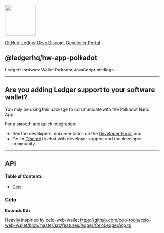 <img src="https://user-images.githubusercontent.com/4631227/191834116-59cf590e-25cc-4956-ae5c-812ea464f324.png" height="100" />

[GitHub](https://github.com/LedgerHQ/ledger-live/),
[Ledger Devs Discord](https://developers.ledger.com/discord-pro),
[Developer Portal](https://developers.ledger.com/)

## @ledgerhq/hw-app-polkadot

Ledger Hardware Wallet Polkadot JavaScript bindings.

***

## Are you adding Ledger support to your software wallet?

You may be using this package to communicate with the Polkadot Nano App.

For a smooth and quick integration:

*   See the developers’ documentation on the [Developer Portal](https://developers.ledger.com/docs/transport/overview/) and
*   Go on [Discord](https://developers.ledger.com/discord-pro/) to chat with developer support and the developer community.

***

## API

<!-- Generated by documentation.js. Update this documentation by updating the source code. -->

#### Table of Contents

*   [Celo](#celo)

### Celo

**Extends Eth**

Heavily inspiried by celo-web-wallet
<https://github.com/celo-tools/celo-web-wallet/blob/master/src/features/ledger/CeloLedgerApp.ts>

